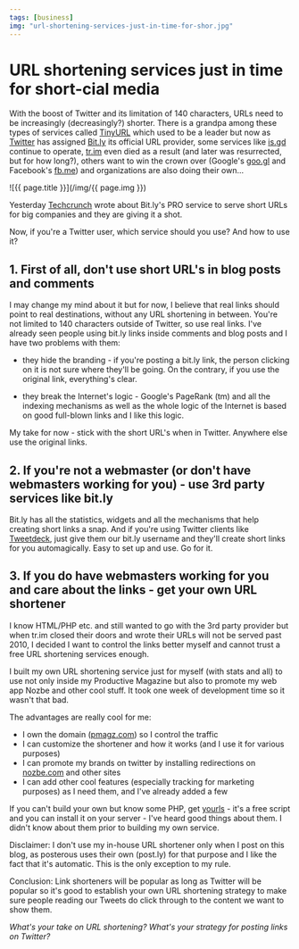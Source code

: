 ```yaml
---
tags: [business]
img: "url-shortening-services-just-in-time-for-shor.jpg"
---
```


# URL shortening services just in time for short-cial media


With the boost of Twitter and its limitation of 140 characters, URLs need to be increasingly (decreasingly?) shorter. There is a grandpa among these types of services called [TinyURL](http://tinyurl.com) which used to be a leader but now as [Twitter](http://twitter.com) has assigned [Bit.ly](http://bit.ly) its official URL provider, some services like [is.gd](http://is.gd) continue to operate, [tr.im](http://tr.im) even died as a result (and later was resurrected, but for how long?), others want to win the crown over (Google's [goo.gl](http://goo.gl) and Facebook's [fb.me](http://fb.me)) and organizations are also doing their own...

<!--More-->

![{{ page.title }}](/img/{{ page.img }})

Yesterday [Techcrunch](http://www.techcrunch.com/2009/12/14/bit-ly-pro-google-suck-it/) wrote about Bit.ly's PRO service to serve short URLs for big companies and they are giving it a shot.

Now, if you're a Twitter user, which service should you use? And how to use it?

## 1. First of all, don't use short URL's in blog posts and comments

I may change my mind about it but for now, I believe that real links should point to real destinations, without any URL shortening in between. You're not limited to 140 characters outside of Twitter, so use real links. I've already seen people using bit.ly links inside comments and blog posts and I have two problems with them:

- they hide the branding - if you're posting a bit.ly link, the person clicking on it is not sure where they'll be going. On the contrary, if you use the original link, everything's clear.

- they break the Internet's logic - Google's PageRank (tm) and all the indexing mechanisms as well as the whole logic of the Internet is based on good full-blown links and I like this logic.

My take for now - stick with the short URL's when in Twitter. Anywhere else use the original links.

## 2. If you're not a webmaster (or don't have webmasters working for you) - use 3rd party services like bit.ly

Bit.ly has all the statistics, widgets and all the mechanisms that help creating short links a snap. And if you're using Twitter clients like [Tweetdeck](http://www.tweetdeck.com/), just give them our bit.ly username and they'll create short links for you automagically. Easy to set up and use. Go for it.

## 3. If you do have webmasters working for you and care about the links - get your own URL shortener

I know HTML/PHP etc. and still wanted to go with the 3rd party provider but when tr.im closed their doors and wrote their URLs will not be served past 2010, I decided I want to control the links better myself and cannot trust a free URL shortening services enough.

I built my own URL shortening service just for myself (with stats and all) to use not only inside my Productive Magazine but also to promote my web app Nozbe and other cool stuff. It took one week of development time so it wasn't that bad.

The advantages are really cool for me:

- I own the domain ([pmagz.com](http://pmagz.com)) so I control the traffic
- I can customize the shortener and how it works (and I use it for various purposes)
- I can promote my brands on twitter by installing redirections on [nozbe.com][n] and other sites
- I can add other cool features (especially tracking for marketing purposes) as I need them, and I've already added a few

If you can't build your own but know some PHP, get [yourls](http://yourls.org) - it's a free script and you can install it on your server - I've heard good things about them. I didn't know about them prior to building my own service.

Disclaimer: I don't use my in-house URL shortener only when I post on this blog, as posterous uses their own (post.ly) for that purpose and I like the fact that it's automatic. This is the only exception to my rule.

Conclusion: Link shorteners will be popular as long as Twitter will be popular so it's good to establish your own URL shortening strategy to make sure people reading our Tweets do click through to the content we want to show them.

_What's your take on URL shortening? What's your strategy for posting links on Twitter?_ 



[n]: https://michael.gratis/nozbe